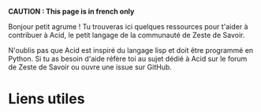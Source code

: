 **CAUTION : This page is in french only**

Bonjour petit agrume ! Tu trouveras ici quelques ressources pour t'aider à contribuer à Acid,
le petit langage de la communauté de Zeste de Savoir. 

N'oublis pas que Acid est inspiré du langage lisp et doit être programmé en Python.
Si tu as besoin d'aide réfère toi au sujet dédié à Acid sur le forum de Zeste de Savoir ou ouvre une issue sur GitHub.

# Liens utiles
